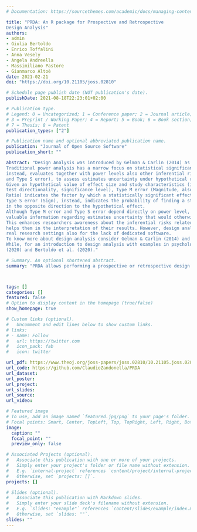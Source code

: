 ```yaml
---
# Documentation: https://sourcethemes.com/academic/docs/managing-content/

title: "PRDA: An R package for Prospective and Retrospective
Design Analysis"
authors:
- admin
- Giulia Bertoldo
- Enrico Toffalini
- Anna Vesely
- Angela Andreella
- Massimiliano Pastore
- Gianmarco Altoè
date: 2021-02-21
doi: "https://doi.org/10.21105/joss.02810"

# Schedule page publish date (NOT publication's date).
publishDate: 2021-08-18T22:23:01+02:00

# Publication type.
# Legend: 0 = Uncategorized; 1 = Conference paper; 2 = Journal article;
# 3 = Preprint / Working Paper; 4 = Report; 5 = Book; 6 = Book section;
# 7 = Thesis; 8 = Patent
publication_types: ["2"]

# Publication name and optional abbreviated publication name.
publication: "Journal of Open Source Software"
publication_short: ""

abstract: "Design Analysis was introduced by Gelman & Carlin (2014) as an extension of Power Analysis.
Traditional power analysis has a narrow focus on statistical significance. Design analysis,
instead, evaluates together with power levels also other inferential risks (i.e., Type M error
and Type S error), to assess estimates uncertainty under hypothetical replications of a study.
Given an hypothetical value of effect size and study characteristics (i.e., sample size, statistical
test directionality, significance level), Type M error (Magnitude, also known as Exaggeration
Ratio) indicates the factor by which a statistically significant effect is on average exaggerated.
Type S error (Sign), instead, indicates the probability of finding a statistically significant result
in the opposite direction to the hypothetical effect.
Although Type M error and Type S error depend directly on power level, they underline
valuable information regarding estimates uncertainty that would otherwise be overlooked.
This enhances researchers awareness about the inferential risks related to their studies and
helps them in the interpretation of their results. However, design analysis is rarely applied in
real research settings also for the lack of dedicated software.
To know more about design analysis consider Gelman & Carlin (2014) and Lu et al. (2018).
While, for an introduction to design analysis with examples in psychology see Altoè et al.
(2020) and Bertoldo et al. (2020)."

# Summary. An optional shortened abstract.
summary: "PRDA allows performing a prospective or retrospective design analysis to evaluate inferential risks (i.e., power, Type M error, and Type S error) in a study considering Pearson’s correlation between two variables or mean comparisons (one-sample, paired, two-sample, and Welch’s t-test)."



tags: []
categories: []
featured: false
# Option to display content in the homepage (true/false)
show_homepage: true

# Custom links (optional).
#   Uncomment and edit lines below to show custom links.
# links:
# - name: Follow
#   url: https://twitter.com
#   icon_pack: fab
#   icon: twitter

url_pdf: https://www.theoj.org/joss-papers/joss.02810/10.21105.joss.02810.pdf
url_code: https://github.com/ClaudioZandonella/PRDA
url_dataset:
url_poster:
url_project:
url_slides:
url_source:
url_video:

# Featured image
# To use, add an image named `featured.jpg/png` to your page's folder. 
# Focal points: Smart, Center, TopLeft, Top, TopRight, Left, Right, BottomLeft, Bottom, BottomRight.
image:
  caption: ""
  focal_point: ""
  preview_only: false

# Associated Projects (optional).
#   Associate this publication with one or more of your projects.
#   Simply enter your project's folder or file name without extension.
#   E.g. `internal-project` references `content/project/internal-project/index.md`.
#   Otherwise, set `projects: []`.
projects: []

# Slides (optional).
#   Associate this publication with Markdown slides.
#   Simply enter your slide deck's filename without extension.
#   E.g. `slides: "example"` references `content/slides/example/index.md`.
#   Otherwise, set `slides: ""`.
slides: ""
---
```

